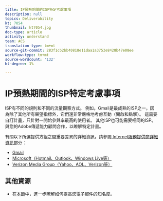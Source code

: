 ```yaml
---
title: IP預熱期間的ISP特定考慮事項
description: null
topics: Deliverability
kt: 7054
thumbnail: kt7054.jpg
doc-type: article
activity: understand
team: ACS
translation-type: tm+mt
source-git-commit: 283f1cb2bb40818e11daa1a3753e8428b47e08ee
workflow-type: tm+mt
source-wordcount: '132'
ht-degree: 1%

---
```



# IP預熱期間的ISP特定考慮事項

ISP有不同的規則和不同的流量觀察方式。 例如，Gmail是最成熟的ISP之一，因為除了其他所有聲望指標外，它們還非常嚴格地考慮互動（開啟和點擊）。 這需要自訂計畫，只針對一開始參與率最高的使用者。 其他ISP也可能需要相同的ISP。 與您的Adobe傳遞能力顧問合作，以瞭解特定計畫。

有關以下所選提供方組之間重要差異的詳細資訊，請參閱[ Internet服務提供商詳細資訊](/help/internet-service-provider-specifics/overview.md)部分：

* [Gmail](/help/internet-service-provider-specifics/gmail.md)
* [Microsoft（Hotmail、Outlook、Windows Live等）](/help/internet-service-provider-specifics/microsoft.md)
* [Verizon Media Group（Yahoo、AOL、Verizon等）](/help/internet-service-provider-specifics/verizon-media-group.md)

## 其他資源

* 在[本節](/help/additional-resources/increase-reputation-with-ip-warming.md)中，進一步瞭解如何提高您電子郵件的知名度。
